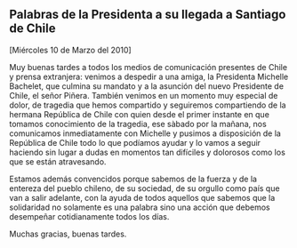 Palabras de la Presidenta a su llegada a Santiago de Chile
----------------------------------------------------------

[Miércoles 10 de Marzo del 2010]

Muy buenas tardes a todos los medios de comunicación presentes de Chile
y prensa extranjera: venimos a despedir a una amiga, la Presidenta
Michelle Bachelet, que culmina su mandato y a la asunción del nuevo
Presidente de Chile, el señor Piñera. También venimos en un momento muy
especial de dolor, de tragedia que hemos compartido y seguiremos
compartiendo de la hermana República de Chile con quien desde el primer
instante en que tomamos conocimiento de la tragedia, ese sàbado por la
mañana, nos comunicamos inmediatamente con Michelle y pusimos a
disposición de la República de Chile todo lo que podíamos ayudar y lo
vamos a seguir haciendo sin lugar a dudas en momentos tan difíciles y
dolorosos como los que se están atravesando.

Estamos además convencidos porque sabemos de la fuerza y de la entereza
del pueblo chileno, de su sociedad, de su orgullo como país que van a
salir adelante, con la ayuda de todos aquellos que sabemos que la
solidaridad no solamente es una palabra sino una acción que debemos
desempeñar cotidianamente todos los días.

Muchas gracias, buenas tardes.  

 
